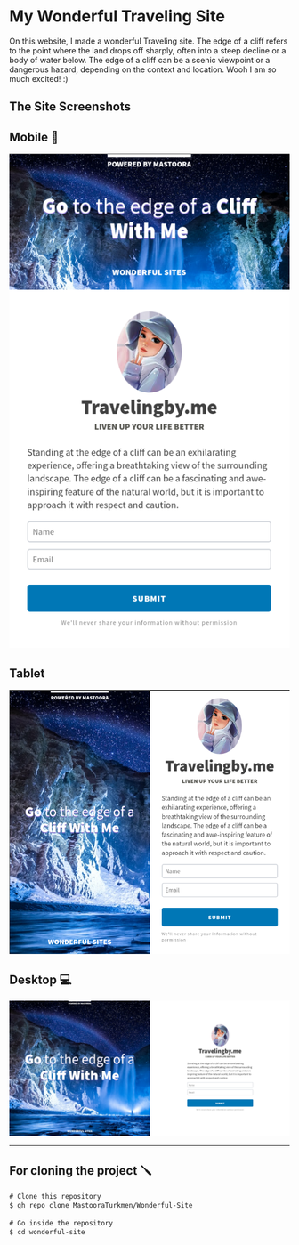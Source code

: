 # My Wonderful Traveling Site

On this website, I made a wonderful Traveling site. The edge of a cliff refers to the point where the land drops off sharply, often into a steep decline or a body of water below. The edge of a cliff can be a scenic viewpoint or a dangerous hazard, depending on the context and location. Wooh I am so much excited! :)

## The Site Screenshots

## Mobile 📱
![Alt text](image-2.png)

## Tablet 
![Alt text](image-1.png)

## Desktop 💻
![Alt text](image.png)


-----

## For cloning the project 🪛

```
# Clone this repository
$ gh repo clone MastooraTurkmen/Wonderful-Site

# Go inside the repository
$ cd wonderful-site

```